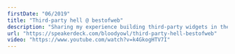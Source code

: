 ```yaml
---
firstDate: "06/2019"
title: "Third-party hell @ bestofweb"
description: "Sharing my experience building third-party widgets in the browser hell. Updated version. "
url: "https://speakerdeck.com/bloodyowl/third-party-hell-bestofweb"
video: "https://www.youtube.com/watch?v=k4GkogHTV7I"
---
```

